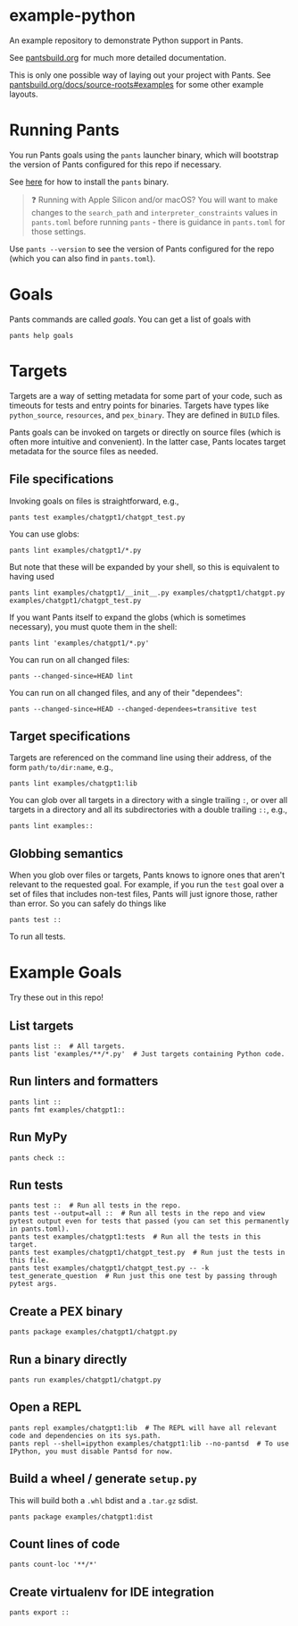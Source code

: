 # example-python
An example repository to demonstrate Python support in Pants.

See [pantsbuild.org](https://www.pantsbuild.org/docs) for much more detailed documentation.

This is only one possible way of laying out your project with Pants. See 
[pantsbuild.org/docs/source-roots#examples](https://www.pantsbuild.org/docs/source-roots#examples) for some other
example layouts.

# Running Pants

You run Pants goals using the `pants` launcher binary, which will bootstrap the
version of Pants configured for this repo if necessary.

See [here](https://www.pantsbuild.org/docs/installation) for how to install the `pants` binary.

> :question: Running with Apple Silicon and/or macOS? You will want to make changes to the `search_path` and
`interpreter_constraints` values in `pants.toml` before running `pants` - there is guidance in `pants.toml`
for those settings.

Use `pants --version` to see the version of Pants configured for the repo (which you can also find
in `pants.toml`).

# Goals

Pants commands are called _goals_. You can get a list of goals with

```
pants help goals
```

# Targets

Targets are a way of setting metadata for some part of your code, such as timeouts for tests and 
entry points for binaries. Targets have types like `python_source`, `resources`, and 
`pex_binary`. They are defined in `BUILD` files.

Pants goals can be invoked on targets or directly on source files (which is often more intuitive and convenient).
In the latter case, Pants locates target metadata for the source files as needed.

## File specifications

Invoking goals on files is straightforward, e.g.,

```
pants test examples/chatgpt1/chatgpt_test.py
```

You can use globs:

```
pants lint examples/chatgpt1/*.py
```

But note that these will be expanded by your shell, so this is equivalent to having used

```
pants lint examples/chatgpt1/__init__.py examples/chatgpt1/chatgpt.py examples/chatgpt1/chatgpt_test.py
```

If you want Pants itself to expand the globs (which is sometimes necessary), you must quote them in the shell:

```
pants lint 'examples/chatgpt1/*.py'
```

You can run on all changed files:

```
pants --changed-since=HEAD lint
```

You can run on all changed files, and any of their "dependees":

```
pants --changed-since=HEAD --changed-dependees=transitive test
```

## Target specifications

Targets are referenced on the command line using their address, of the form `path/to/dir:name`, e.g.,

```
pants lint examples/chatgpt1:lib
```

You can glob over all targets in a directory with a single trailing `:`, or over all targets in a directory
and all its subdirectories with a double trailing `::`, e.g.,

```
pants lint examples::
```

## Globbing semantics

When you glob over files or targets, Pants knows to ignore ones that aren't relevant to the requested goal.
For example, if you run the `test` goal over a set of files that includes non-test files, Pants will just ignore
those, rather than error. So you can safely do things like

```
pants test ::
```

To run all tests.

# Example Goals

Try these out in this repo!

## List targets

```
pants list ::  # All targets.
pants list 'examples/**/*.py'  # Just targets containing Python code.
```

## Run linters and formatters

```
pants lint ::
pants fmt examples/chatgpt1::
```

## Run MyPy

```
pants check ::
```

## Run tests

```
pants test ::  # Run all tests in the repo.
pants test --output=all ::  # Run all tests in the repo and view pytest output even for tests that passed (you can set this permanently in pants.toml).
pants test examples/chatgpt1:tests  # Run all the tests in this target.
pants test examples/chatgpt1/chatgpt_test.py  # Run just the tests in this file.
pants test examples/chatgpt1/chatgpt_test.py -- -k test_generate_question  # Run just this one test by passing through pytest args.
```

## Create a PEX binary

```
pants package examples/chatgpt1/chatgpt.py
```

## Run a binary directly

```
pants run examples/chatgpt1/chatgpt.py
```

## Open a REPL

```
pants repl examples/chatgpt1:lib  # The REPL will have all relevant code and dependencies on its sys.path.
pants repl --shell=ipython examples/chatgpt1:lib --no-pantsd  # To use IPython, you must disable Pantsd for now.
```

## Build a wheel / generate `setup.py`

This will build both a `.whl` bdist and a `.tar.gz` sdist.

```
pants package examples/chatgpt1:dist
```

## Count lines of code

```
pants count-loc '**/*'
```
## Create virtualenv for IDE integration

```
pants export ::
```
